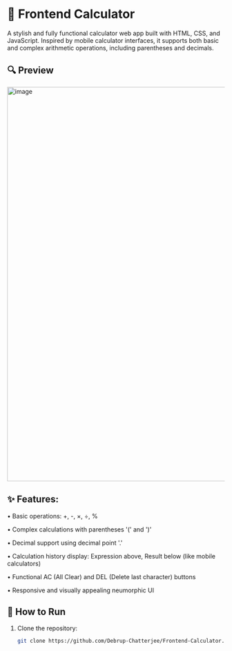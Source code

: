 # 📱 Frontend Calculator
A stylish and fully functional calculator web app built with HTML, CSS, and JavaScript. Inspired by mobile calculator interfaces, it supports both basic and complex arithmetic operations, including parentheses and decimals.

## 🔍 Preview
<img width="1920" height="914" alt="image" src="https://github.com/user-attachments/assets/01c74982-c945-4f56-b8c4-cc1eb84fa667" />

## ✨ Features:

  • Basic operations: +, -, ×, ÷, %

  • Complex calculations with parentheses '('  and  ')' 

  • Decimal support using decimal point '.'

  • Calculation history display: Expression above, Result below (like mobile calculators)

  • Functional AC (All Clear) and DEL (Delete last character) buttons

  • Responsive and visually appealing neumorphic UI

## 🚀 How to Run

1. Clone the repository:
   ```bash
   git clone https://github.com/Debrup-Chatterjee/Frontend-Calculator.git



